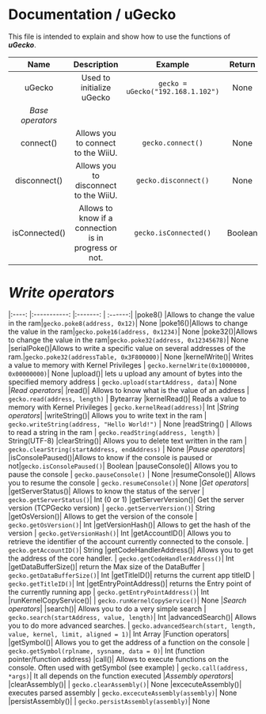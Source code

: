 # Documentation / uGecko
This file is intended to explain and show how to use the functions of ___uGecko___.

| Name 	| Description 	| Example 	| Return |
|:----:	|:-----------:	|:-------:	| :------:|
|uGecko| Used to initialize uGecko | `gecko = uGecko("192.168.1.102")` | None
|*Base operators*|
|connect()|Allows you to connect to the WiiU.| `gecko.connect()`| None
|disconnect()|Allows you to disconnect to the WiiU.| `gecko.disconnect()`| None
|isConnected()|Allows to know if a connection is in progress or not.| `gecko.isConnected()`| Boolean
# *Write operators*
|:----:	|:-----------:	|:-------:	| :------:|
|poke8() |Allows to change the value in the ram|`gecko.poke8(address, 0x12)`| None
|poke16()|Allows to change the value in the ram|`gecko.poke16(address, 0x1234)`| None
|poke32()|Allows to change the value in the ram|`gecko.poke32(address, 0x12345678)`| None
|serialPoke()|Allows to write a specific value on several addresses of the ram.|`gecko.poke32(addressTable, 0x3F800000)`| None
|kernelWrite()| Writes a value to memory with Kernel Privileges | `gecko.kernelWrite(0x10000000, 0x00000000)`| None
|upload()| lets u upload any amount of bytes into the specified memory address | `gecko.upload(startAddress, data)`| None
|*Read operators*|
|read()| Allows to know what is the value of an address | `gecko.read(address, length)` | Bytearray
|kernelRead()| Reads a value to memory with Kernel Privileges | `gecko.kernelRead(address)`| Int
|*String operators*|
|writeString()| Allows you to write text in the ram | `gecko.writeString(address, "Hello World!")` | None
|readString() | Allows to read a string in the ram | `gecko.readString(address, length)` | String(UTF-8)
|clearString()| Allows you to delete text written in the ram | `gecko.clearString(startAddress, endAddress)` | None
|*Pause operators*|
|isConsolePaused()|Allows to know if the console is paused or not|`gecko.isConsolePaused()`| Boolean
|pauseConsole()| Allows you to pause the console | `gecko.pauseConsole()` | None
|resumeConsole()| Allows you to resume the console  | `gecko.resumeConsole()`| None
|*Get operators*|
|getServerStatus()| Allows to know the status of the server | `gecko.getServerStatus()`| Int (0 or 1)
|getServerVersion()| Get the server version (TCPGecko version) | `gecko.getServerVersion()`|  String
|getOsVersion()| Allows to get the version of the console | `gecko.getOsVersion()`| Int
|getVersionHash()| Allows to get the hash of the version | `gecko.getVersionHash()`| Int
|getAccountID()| Allows you to retrieve the identifier of the account currently connected to the console. | `gecko.getAccountID()`| String
|getCodeHandlerAddress()| Allows you to get the address of the core handler. | `gecko.getCodeHandlerAddress()`| Int
|getDataBufferSize()| return the Max size of the DataBuffer | `gecko.getDataBufferSize()`| Int
|getTitleID()| returns the current app titleID | `gecko.getTitleID()`| Int
|getEntryPointAddress()| returns the Entry point of the currently running app | `gecko.getEntryPointAddress()`| Int
|runKernelCopyService()| | `gecko.runKernelCopyService()`| None
|*Search operators*|
|search()| Allows you to do a very simple search | `gecko.search(startAddress, value, length)`| Int
|advancedSearch()| Allows you to do more advanced searches. | `gecko.advancedSearch(start, length, value, kernel, limit, aligned = 1)`| Int Array
|Function operators|
|getSymbol()| Allows you to get the address of a function on the console | `gecko.getSymbol(rplname, sysname, data = 0)`| Int (function pointer/function address)
|call()| Allows to execute functions on the console. Often used with getSymbol (see example) | `gecko.call(address, *args)`|  It all depends on the function executed
|*Assembly operators*|
|clearAssembly()| | `gecko.clearAssembly()`| None
|excecuteAssembly()| executes parsed assembly | `gecko.excecuteAssembly(assembly)`| None
|persistAssembly()| | `gecko.persistAssembly(assembly)`| None